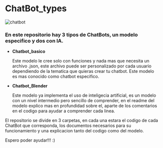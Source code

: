 # ChatBot_types

  ![chatbot](https://github.com/Vozmediano/ChatBot_types/assets/140751734/22e44722-7791-4306-8c1f-668f382c7a73)

### En este repositorio hay 3 tipos de ChatBots, un modelo especifico y dos con IA.

- **Chatbot_basico**

  Este modelo le cree solo con funciones y nada mas que necesita 
un archivo .json, este archivo puede ser personalizado por cada usuario dependiendo de la tematica 
que quieras crear tu chatbot. Este modelo es mas conocido como chatbot especifico.

- **Chatbot_Blender**

  Este modelo ya implementa el uso de inteligecia artificial, es un modelo
con un nivel intermedio pero sencillo de comprender, en el readme del modelo explico mas en
profundidad sobre el, aparte de los comentarios en el codigo para ayudar a comprender cada linea.

 
El repositorio se divide en 3 carpetas, en cada una estara el codigo de cada ChatBot que corresponda, 
los documentos necesarios para su funcionamiento y una explicacion tanto del codigo como del modelo.

Espero poder ayudar!!! :)

